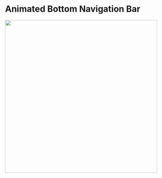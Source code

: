 # Animated Bottom Navigation Bar

<img src="https://github.com/pramodmahato/Animated-Bottom-Navigation-Var/blob/master/gif/animated-navbar.gif" height="500px">
